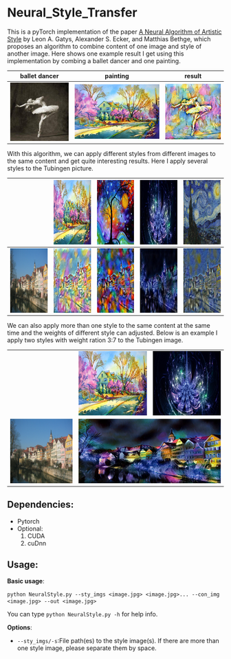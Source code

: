 # Neural_Style_Transfer
This is a pyTorch implementation of the paper [A Neural Algorithm of Artistic Style](https://arxiv.org/pdf/1508.06576.pdf) by Leon A. Gatys, Alexander S. Ecker, and Matthias Bethge, which proposes an algorithm to combine content of one image and style of another image. Here shows one example result I get using this implementation by combing a ballet dancer and one painting.

ballet dancer|painting|result
-------------|----------------|------
![](./content/dancing.jpg)|![](./style/1.jpg)|![](./output/dancing1.jpg)

With this algorithm, we can apply different styles from different images to the same content and get quite interesting results. Here I apply several styles to the Tubingen picture.

||<img src="./style/1.jpg" width="200" height="150">|<img src="./style/2.jpg" width="200" height="150">|<img src="./style/3.jpg" width="200" height="150">|<img src="./style/4.jpg" width="200" height="150">|
|---|---|---|---|---|
|<img src="./content/tubingen.jpg" width="200" height="150">|<img src="./output/tubingen_1.jpg" width="200" height="150">|<img src="./output/tubingen_2.jpg" width="200" height="150">|<img src="./output/tubingen_3.jpg" width="200" height="150">|<img src="./output/tubingen_4.jpg" width="200" height="150">|

We can also apply more than one style to the same content at the same time and the weights of different style can adjusted. Below is an example I apply two styles with weight ration 3:7 to the Tubingen image.

<table>
  <tr>
    <td></td>
    <td><img src="./style/1.jpg" width="200" height="150"></td>
    <td><img src="./style/3.jpg" width="200" height="150"></td>
  </tr>
  <tr>
    <td><img src="./content/tubingen.jpg" width="200" height="150"></td>
    <td colspan="2"><img src="./output/tubingen37.jpg" width="450" height="150"></td>
  </tr>
</table>

## Dependencies:
* Pytorch
* Optional:
    1. CUDA 
    2. cuDnn

## Usage:
**Basic usage**:
```
python NeuralStyle.py --sty_imgs <image.jpg> <image.jpg>... --con_img <image.jpg> --out <image.jpg>
```
You can type `python NeuralStyle.py -h` for help info.

**Options**:
* `--sty_imgs/-s`:File path(es) to the style image(s). If there are more than one style image, please separate them by space.